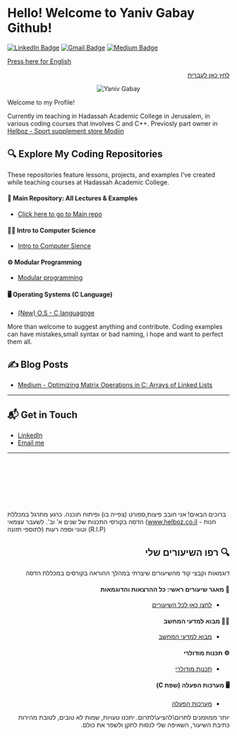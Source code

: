 # Hello! Welcome to Yaniv Gabay Github!

[![LinkedIn Badge](https://img.shields.io/badge/-YanivGabay-blue?style=flat&logo=Linkedin&logoColor=white)](https://www.linkedin.com/in/yaniv-gabayy/)
[![Gmail Badge](https://img.shields.io/badge/-yaniv242@gmail.com-c14438?style=flat&logo=Gmail&logoColor=white&link=mailto:yaniv242@gmail.com)](mailto:yaniv242@gmail.com)
[![Medium Badge](https://img.shields.io/badge/-@yaniv242-000000?style=flat&labelColor=000000&logo=Medium&link=https://medium.com/@yaniv242)](https://medium.com/@yaniv242)


 [Press here for English](#english-version)

 <div dir="rtl">
   
 [לחץ כאן לעברית](#hebrew-version)
 </div> 

<div align="center">

 ![Yaniv Gabay](https://github.com/user-attachments/assets/32376d63-825c-4e18-a232-c9140a3d2861)
   
 </div>


<span id="english-version"></span>

Welcome to my Profile! 

Currently im teaching in Hadassah Academic College in Jerusalem, in various coding courses that involves C and C++.
Previosly part owner in [Helboz - Sport supplement store Modiin](www.helboz.co.il)

 

## 🔍 Explore My Coding Repositories
These repositories feature lessons, projects, and examples I’ve created while teaching courses at Hadassah Academic College. 

#### 📂 Main Repository: All Lectures & Examples 

- [Click here to go to Main repo](https://github.com/YanivGabay/cs-lectures-by-yaniv-gabay)

#### 🧑‍💻 Intro to Computer Science

- [Intro to Computer Sience](https://github.com/YanivGabay/cs-lectures-by-yaniv-gabay/tree/main/Intro2Cs)
  
#### ⚙️ Modular Programming

- [Modular programming](https://github.com/YanivGabay/cs-lectures-by-yaniv-gabay/tree/main/ModularProgramming)
  
#### 🖥️ Operating Systems (C Language)

- [(New) O.S - C languagnge](https://github.com/YanivGabay/cs-lectures-by-yaniv-gabay/tree/main/OperatingSystems-C-SecondYear)

More than welcome to suggest anything and contribute.
Coding examples can have mistakes,small syntax or bad naming, i hope and want to perfect them all.


## ✍️ Blog Posts

- [Medium - Optimizing Matrix Operations in C: Arrays of Linked Lists](https://medium.com/@yaniv242/optimizing-matrix-operations-in-c-arrays-of-linked-lists-a2f5aebd394f)

---

## 📬 Get in Touch

- [LinkedIn](https://www.linkedin.com/in/yaniv-gabayy)  
- [Email me](mailto:yaniv242@gmail.com)

---
<br>
<br>
<br>
<br>
<br>
<br>

 
<span id="hebrew-version"></span>

 ברוכים הבאים! אני חובב פיצות,ספורט (צפייה בו) ופיתוח תוכנה.
 כרגע מתרגל במכללת הדסה בקורסי התכנות של שנים א' וב'.
 לשעבר עצמאי (www.helboz.co.il - חנות לתוספי תזונה) וטוני וספה רעות (R.I.P)

<div dir="rtl">
<h2>🔍 רפו השיעורים שלי</h2>
  
דוגמאות וקבצי קוד מהשיעורים שיצרתי במהלך ההוראה בקורסים במכללת הדסה

#### 📂 מאגר שיעורים ראשי: כל ההרצאות והדוגמאות 

- [לחצו כאן לכל השיעורים](https://github.com/YanivGabay/cs-lectures-by-yaniv-gabay)

#### 🧑‍💻  מבוא למדעי המחשב

- [מבוא למדעי המחשב](https://github.com/YanivGabay/cs-lectures-by-yaniv-gabay/tree/main/Intro2Cs)
  
#### ⚙️ תכנות מודולרי

- [תכנות מודולרי](https://github.com/YanivGabay/cs-lectures-by-yaniv-gabay/tree/main/ModularProgramming)
  
#### 🖥️ מערכות הפעלה (שפת C)

- [מערכות הפעלה](https://github.com/YanivGabay/cs-lectures-by-yaniv-gabay/tree/main/OperatingSystems-C-SecondYear)

יותר ממוזמנים לתרום\להציע\לתרום.
יתכנו טעויות, שמות לא טובים, לטובת מהירות כתיבת השיעור, השאיפה שלי לנסות לתקן ולשפר את כולם.

</div>




